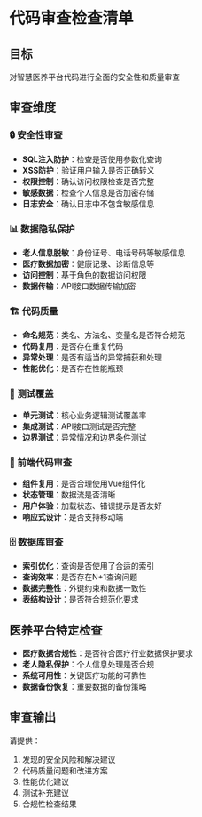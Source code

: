 # 代码审查检查清单

## 目标
对智慧医养平台代码进行全面的安全性和质量审查

## 审查维度

### 🔒 安全性审查
- **SQL注入防护**：检查是否使用参数化查询
- **XSS防护**：验证用户输入是否正确转义
- **权限控制**：确认访问权限检查是否完整
- **敏感数据**：检查个人信息是否加密存储
- **日志安全**：确认日志中不包含敏感信息

### 📊 数据隐私保护
- **老人信息脱敏**：身份证号、电话号码等敏感信息
- **医疗数据加密**：健康记录、诊断信息等
- **访问控制**：基于角色的数据访问权限
- **数据传输**：API接口数据传输加密

### 🏗️ 代码质量
- **命名规范**：类名、方法名、变量名是否符合规范
- **代码复用**：是否存在重复代码
- **异常处理**：是否有适当的异常捕获和处理
- **性能优化**：是否存在性能瓶颈

### 🧪 测试覆盖
- **单元测试**：核心业务逻辑测试覆盖率
- **集成测试**：API接口测试是否完整
- **边界测试**：异常情况和边界条件测试

### 📱 前端代码审查
- **组件复用**：是否合理使用Vue组件化
- **状态管理**：数据流是否清晰
- **用户体验**：加载状态、错误提示是否友好
- **响应式设计**：是否支持移动端

### 🗄️ 数据库审查
- **索引优化**：查询是否使用了合适的索引
- **查询效率**：是否存在N+1查询问题
- **数据完整性**：外键约束和数据一致性
- **表结构设计**：是否符合规范化要求

## 医养平台特定检查
- **医疗数据合规性**：是否符合医疗行业数据保护要求
- **老人隐私保护**：个人信息处理是否合规
- **系统可用性**：关键医疗功能的可靠性
- **数据备份恢复**：重要数据的备份策略

## 审查输出
请提供：
1. 发现的安全风险和解决建议
2. 代码质量问题和改进方案
3. 性能优化建议
4. 测试补充建议
5. 合规性检查结果
